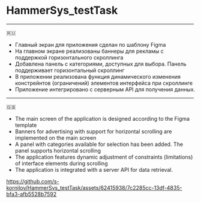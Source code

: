 # HammerSys_testTask
<hr width="500" size="1"/>
 🇷🇺
<ul>
  <li>Главный экран для приложения сделан по шаблону Figma</li>
  <li>На главном экране реализованы баннеры для рекламы с поддержкой горизонтального скроллинга</li>
  <li>Добавлена панель с категориями, доступных для выбора. Панель поддерживает горизонтальный скроллинг</li>
  <li>В приложении реализована функция динамического изменения констрейнтов (ограничений) элементов интерфейса при скроллинге</li>
  <li>Приложение интегрировано с серверным API для получения данных. </li>
</ul>
<hr width="500" size="1"/>
🇬🇧
<ul>
  <li>The main screen of the application is designed according to the Figma template</li>
  <li>Banners for advertising with support for horizontal scrolling are implemented on the main screen</li>
  <li>A panel with categories available for selection has been added. The panel supports horizontal scrolling</li>
  <li>The application features dynamic adjustment of constraints (limitations) of interface elements during scrolling</li>
  <li>The application is integrated with a server API for data retrieval.</li>
</ul>

https://github.com/s-kornilov/HammerSys_testTask/assets/62415938/7c2285cc-13df-4835-bfa3-afb5528b7592


